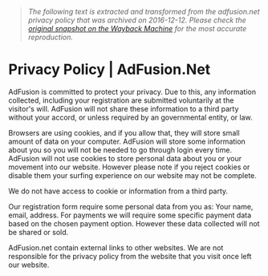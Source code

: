 > *The following text is extracted and transformed from the adfusion.net privacy policy that was archived on 2016-12-12. Please check the [original snapshot on the Wayback Machine](https://web.archive.org/web/20161212012154id_/http%3A//adfusion.net/privacy-policy.html) for the most accurate reproduction.*

# Privacy Policy | AdFusion.Net

AdFusion is committed to protect your privacy. Due to this, any information collected, including your registration are submitted voluntarily at the visitor's will. AdFusion will not share these information to a third party without your accord, or unless required by an governmental entity, or law.

Browsers are using cookies, and if you allow that, they will store small amount of data on your computer. AdFusion will store some information about you so you will not be needed to go through login every time. AdFusion will not use cookies to store personal data about you or your movement into our website. However please note if you reject cookies or disable them your surfing experience on our website may not be complete.

We do not have access to cookie or information from a third party.

Our registration form require some personal data from you as: Your name, email, address. For payments we will require some specific payment data based on the chosen payment option. However these data collected will not be shared or sold.

AdFusion.net contain external links to other websites. We are not responsible for the privacy policy from the website that you visit once left our website.
